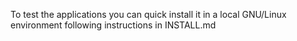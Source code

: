 To test the applications you can quick install it in a local GNU/Linux environment following instructions in INSTALL.md